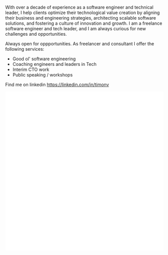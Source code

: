 With over a decade of experience as a software engineer and technical leader, I help clients optimize their technological value creation by aligning their business and engineering strategies, architecting scalable software solutions, and fostering a culture of innovation and growth. I am a freelance software engineer and tech leader, and I am always curious for new challenges and opportunities.

Always open for oppportunities. As freelancer and consultant I offer the following services:
* Good ol' software engineering
* Coaching engineers and leaders in Tech
* Interim CTO work
* Public speaking / workshops

Find me on linkedin https://linkedin.com/in/timonv

![Metrics](/github-metrics.svg)
